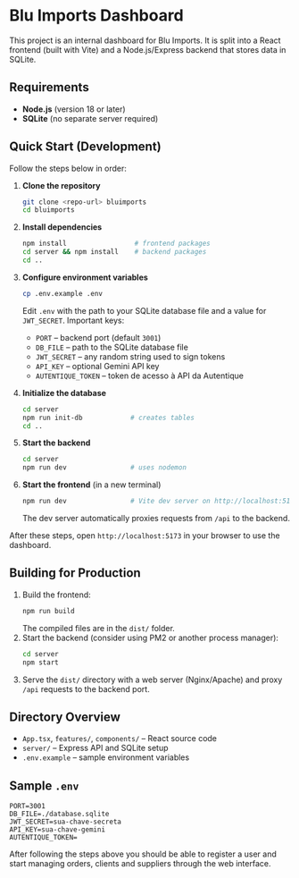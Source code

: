 # Blu Imports Dashboard

This project is an internal dashboard for Blu Imports. It is split into a React frontend (built with Vite) and a Node.js/Express backend that stores data in SQLite.

## Requirements
- **Node.js** (version 18 or later)
- **SQLite** (no separate server required)

## Quick Start (Development)

Follow the steps below in order:

1. **Clone the repository**
   ```bash
   git clone <repo-url> bluimports
   cd bluimports
   ```

2. **Install dependencies**
   ```bash
   npm install                 # frontend packages
   cd server && npm install    # backend packages
   cd ..
   ```

3. **Configure environment variables**
   ```bash
   cp .env.example .env
   ```
   Edit `.env` with the path to your SQLite database file and a value for `JWT_SECRET`.
   Important keys:
   - `PORT` – backend port (default `3001`)
   - `DB_FILE` – path to the SQLite database file
   - `JWT_SECRET` – any random string used to sign tokens
   - `API_KEY` – optional Gemini API key
   - `AUTENTIQUE_TOKEN` – token de acesso à API da Autentique

4. **Initialize the database**
   ```bash
   cd server
   npm run init-db            # creates tables
   cd ..
   ```

5. **Start the backend**
   ```bash
   cd server
   npm run dev                # uses nodemon
   ```

6. **Start the frontend** (in a new terminal)
   ```bash
   npm run dev                # Vite dev server on http://localhost:5173
   ```
   The dev server automatically proxies requests from `/api` to the backend.

After these steps, open `http://localhost:5173` in your browser to use the dashboard.

## Building for Production
1. Build the frontend:
   ```bash
   npm run build
   ```
   The compiled files are in the `dist/` folder.
2. Start the backend (consider using PM2 or another process manager):
   ```bash
   cd server
   npm start
   ```
3. Serve the `dist/` directory with a web server (Nginx/Apache) and proxy `/api` requests to the backend port.

## Directory Overview
- `App.tsx`, `features/`, `components/` – React source code
- `server/` – Express API and SQLite setup
- `.env.example` – sample environment variables

## Sample `.env`
```env
PORT=3001
DB_FILE=./database.sqlite
JWT_SECRET=sua-chave-secreta
API_KEY=sua-chave-gemini
AUTENTIQUE_TOKEN=
```

After following the steps above you should be able to register a user and start managing orders, clients and suppliers through the web interface.
